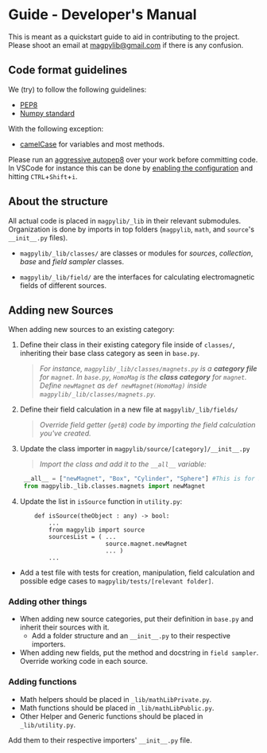 # Guide - Developer's Manual

This is meant as a quickstart guide to aid in contributing to the project. 
Please shoot an email at magpylib@gmail.com if there is any confusion.

## Code format guidelines

We (try) to follow the following guidelines:

- [PEP8](https://www.python.org/dev/peps/pep-0008/)
- [Numpy standard](https://numpydoc.readthedocs.io/en/latest/format.html#docstring-standard)

With the following exception:
- [camelCase](https://en.wikipedia.org/wiki/Camel_case) for variables and most methods.

Please run an [aggressive autopep8](https://github.com/hhatto/autopep8) over your work before committing code. In VSCode for instance this can be done by [enabling the configuration](https://code.visualstudio.com/docs/python/editing#_formatting) and hitting `CTRL`+`Shift`+`i`.

## About the structure

All actual code is placed in `magpylib/_lib` in their relevant submodules. Organization is done by imports in top folders (`magpylib`, `math`, and `source`'s `__init__.py` files).

- `magpylib/_lib/classes/` are classes or modules for *sources*, *collection*, *base* and *field sampler* classes.

- `magpylib/_lib/field/` are the interfaces for calculating electromagnetic fields of different sources.

## Adding new Sources
  When adding new sources to an existing category:
  
  1. Define their class in their existing category file inside of `classes/`, inheriting their base class category as seen in `base.py`. 
     > _For instance, `magpylib/_lib/classes/magnets.py` is a **category file** for `magnet`. 
      >In `base.py`, `HomoMag` is the **class category** for `magnet`. 
      >Define `newMagnet` as `def newMagnet(HomoMag)` inside `magpylib/_lib/classes/magnets.py`._
  2. Define their field calculation in a new file at `magpylib/_lib/fields/`
      >_Override field getter (`getB`) code by importing the field calculation you've created._
  3. Update the class importer in `magpylib/source/[category]/__init__.py`
       >_Import the class and add it to the `__all__` variable:_
       ```python
        __all__ = ["newMagnet", "Box", "Cylinder", "Sphere"] #This is for Sphinx
        from magpylib._lib.classes.magnets import newMagnet
        ```
  4. Update the list in `isSource` function in `utility.py`:
        ```
            def isSource(theObject : any) -> bool:
                ...
                from magpylib import source
                sourcesList = ( ...
                                source.magnet.newMagnet
                                ... )
                ...
        ```
  - Add a test file with tests for creation, manipulation, field calculation and possible edge cases to `magpylib/tests/[relevant folder]`.

  ### Adding other things

  - When adding new source categories, put their definition in `base.py` and inherit their sources with it.
    - Add a folder structure and an `__init__.py` to their respective importers.
  - When adding new fields, put the method and docstring in `field sampler`. Override working code in each source.



  

### Adding functions

- Math helpers should be placed in `_lib/mathLibPrivate.py`.
- Math functions should be placed in `_lib/mathLibPublic.py`.
- Other Helper and Generic functions should be placed in `_lib/utility.py`.

Add them to their respective importers' `__init__.py` file.



